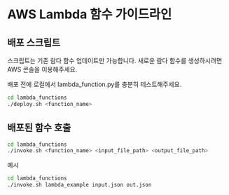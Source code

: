 # AWS Lambda 함수 가이드라인

## 배포 스크립트

스크립트는 기존 람다 함수 업데이트만 가능합니다. 새로운 람다 함수를 생성하시려면 AWS 콘솔을 이용해주세요.

배포 전에 로컬에서 lambda_function.py를 충분히 테스트해주세요.

```bash
cd lambda_functions
./deploy.sh <function_name>
```

## 배포된 함수 호출

```bash
cd lambda_functions
./invoke.sh <function_name> <input_file_path> <output_file_path>
```

예시

```bash
cd lambda_functions
./invoke.sh lambda_example input.json out.json
```
